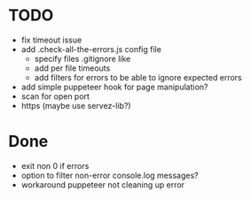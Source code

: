 # TODO

* fix timeout issue
* add .check-all-the-errors.js config file
  * specify files .gitignore like 
  * add per file timeouts
  * add filters for errors to be able to ignore expected errors
* add simple puppeteer hook for page manipulation?
* scan for open port
* https (maybe use servez-lib?)

# Done

* exit non 0 if errors
* option to filter non-error console.log messages?
* workaround puppeteer not cleaning up error
